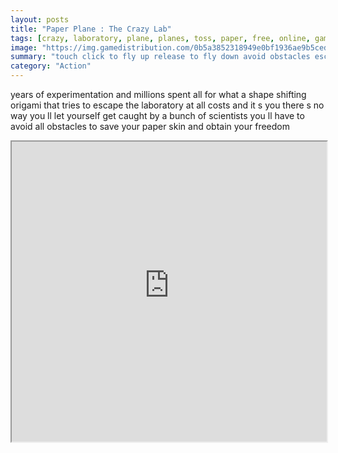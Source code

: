 ```yaml
---
layout: posts
title: "Paper Plane : The Crazy Lab"
tags: [crazy, laboratory, plane, planes, toss, paper, free, online, games, oyna, game, free, games, play, play, games]
image: "https://img.gamedistribution.com/0b5a3852318949e0bf1936ae9b5ced42.jpg"
summary: "touch click to fly up release to fly down avoid obstacles escape the lab take command of a scientifically modified origami in paper plane the crazy lab go through a hundred levels and avoid all the obstacles by choosing one of these three forms the aircraft the chopper or the dragon  free online games oyna game free games play play games"
category: "Action"
---
```


years of experimentation and millions spent all for what a shape shifting origami that tries to escape the laboratory at all costs and it s you there s no way you ll let yourself get caught by a bunch of scientists you ll have to avoid all obstacles to save your paper skin and obtain your freedom

<iframe width="100%" height="480px;" src="https://html5.gamedistribution.com/0b5a3852318949e0bf1936ae9b5ced42/"></iframe>